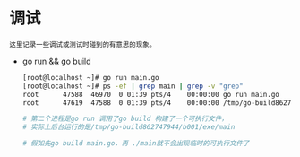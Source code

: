 # 调试

    这里记录一些调试或测试时碰到的有意思的现象。

* go run && go build

    ```bash
    [root@localhost ~]# go run main.go
    [root@localhost ~]# ps -ef | grep main | grep -v "grep"
    root      47588  46970  0 01:39 pts/4    00:00:00 go run main.go
    root      47619  47588  0 01:39 pts/4    00:00:00 /tmp/go-build862747944/b001/exe/main

    # 第二个进程是go run 调用了go build 构建了一个可执行文件，
    # 实际上后台运行的是/tmp/go-build862747944/b001/exe/main

    # 假如先go build main.go，再 ./main就不会出现临时的可执行文件了
    ```
